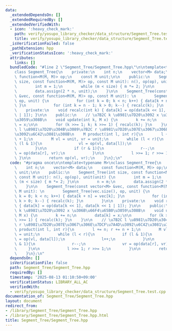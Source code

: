 ```yaml
---
data:
  _extendedDependsOn: []
  _extendedRequiredBy: []
  _extendedVerifiedWith:
  - icon: ':heavy_check_mark:'
    path: verify/yosupo_library_checker/data_structure/Segment_Tree.test.cpp
    title: verify/yosupo_library_checker/data_structure/Segment_Tree.test.cpp
  _isVerificationFailed: false
  _pathExtension: hpp
  _verificationStatusIcon: ':heavy_check_mark:'
  attributes:
    links: []
  bundledCode: "#line 2 \"Segment_Tree/Segment_Tree.hpp\"\n\ntemplate<typename M>\n\
    class Segment_Tree{\n    private:\n    int n;\n    vector<M> data;\n    const\
    \ function<M(M, M)> op;\n    const M unit;\n\n    public:\n    Segment_Tree(int\
    \ size, const function<M(M, M)> op, const M unit): n(), op(op), unit(unit) {\n\
    \        int m = 1;\n        while (m < size) { m *= 2; }\n\n        n = m;\n\
    \        data.assign(2 * n, unit);\n    }\n\n    Segment_Tree(const vector<M>\
    \ &vec, const function<M(M, M)> op, const M unit): \n        Segment_Tree(vec.size(),\
    \ op, unit) {\n            for (int k = 0; k < n; k++) { data[k + n] = vec[k];\
    \ }\n            for (int k = n - 1; k > 0; k--) { recalc(k); }\n        }\n\n\
    \    private:\n    void recalc(int k) { data[k] = op(data[k << 1], data[k << 1\
    \ | 1]); }\n\n    public:\n    // \u7B2C k \u8981\u7D20\u3092 x \u306B\u66F4\u65B0\
    \u3059\u308B\n    void update(int k, M x) {\n        k += n;\n        data[k]\
    \ = x;\n\n        for (k >>= 1; k; k >>= 1) { recalc(k); }\n    }\n\n    // \u7B2C\
    \ l \u8981\u7D20\u304B\u3089\u7B2C r \u8981\u7D20\u307E\u3067\u306E\u7DCF\u7A4D\
    \u3092\u6C42\u3081\u308B\n    M product(int l, int r){\n        l += n; r += n\
    \ + 1;\n        M vl = unit, vr = unit;\n        while (l < r){\n            if\
    \ (l & 1){\n                vl = op(vl, data[l]);\n                l++;\n    \
    \        }\n\n            if (r & 1){\n                r--;\n                vr\
    \ = op(data[r], vr);\n            }\n\n            l >>= 1; r >>= 1;\n       \
    \ }\n\n        return op(vl, vr);\n    }\n};\n"
  code: "#pragma once\n\ntemplate<typename M>\nclass Segment_Tree{\n    private:\n\
    \    int n;\n    vector<M> data;\n    const function<M(M, M)> op;\n    const M\
    \ unit;\n\n    public:\n    Segment_Tree(int size, const function<M(M, M)> op,\
    \ const M unit): n(), op(op), unit(unit) {\n        int m = 1;\n        while\
    \ (m < size) { m *= 2; }\n\n        n = m;\n        data.assign(2 * n, unit);\n\
    \    }\n\n    Segment_Tree(const vector<M> &vec, const function<M(M, M)> op, const\
    \ M unit): \n        Segment_Tree(vec.size(), op, unit) {\n            for (int\
    \ k = 0; k < n; k++) { data[k + n] = vec[k]; }\n            for (int k = n - 1;\
    \ k > 0; k--) { recalc(k); }\n        }\n\n    private:\n    void recalc(int k)\
    \ { data[k] = op(data[k << 1], data[k << 1 | 1]); }\n\n    public:\n    // \u7B2C\
    \ k \u8981\u7D20\u3092 x \u306B\u66F4\u65B0\u3059\u308B\n    void update(int k,\
    \ M x) {\n        k += n;\n        data[k] = x;\n\n        for (k >>= 1; k; k\
    \ >>= 1) { recalc(k); }\n    }\n\n    // \u7B2C l \u8981\u7D20\u304B\u3089\u7B2C\
    \ r \u8981\u7D20\u307E\u3067\u306E\u7DCF\u7A4D\u3092\u6C42\u3081\u308B\n    M\
    \ product(int l, int r){\n        l += n; r += n + 1;\n        M vl = unit, vr\
    \ = unit;\n        while (l < r){\n            if (l & 1){\n                vl\
    \ = op(vl, data[l]);\n                l++;\n            }\n\n            if (r\
    \ & 1){\n                r--;\n                vr = op(data[r], vr);\n       \
    \     }\n\n            l >>= 1; r >>= 1;\n        }\n\n        return op(vl, vr);\n\
    \    }\n};\n"
  dependsOn: []
  isVerificationFile: false
  path: Segment_Tree/Segment_Tree.hpp
  requiredBy: []
  timestamp: '2025-08-13 01:10:50+09:00'
  verificationStatus: LIBRARY_ALL_AC
  verifiedWith:
  - verify/yosupo_library_checker/data_structure/Segment_Tree.test.cpp
documentation_of: Segment_Tree/Segment_Tree.hpp
layout: document
redirect_from:
- /library/Segment_Tree/Segment_Tree.hpp
- /library/Segment_Tree/Segment_Tree.hpp.html
title: Segment_Tree/Segment_Tree.hpp
---
```

